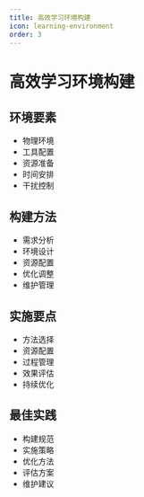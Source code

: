 ```yaml
---
title: 高效学习环境构建
icon: learning-environment
order: 3
---
```


# 高效学习环境构建

## 环境要素
- 物理环境
- 工具配置
- 资源准备
- 时间安排
- 干扰控制

## 构建方法
- 需求分析
- 环境设计
- 资源配置
- 优化调整
- 维护管理

## 实施要点
- 方法选择
- 资源配置
- 过程管理
- 效果评估
- 持续优化

## 最佳实践
- 构建规范
- 实施策略
- 优化方法
- 评估方案
- 维护建议
